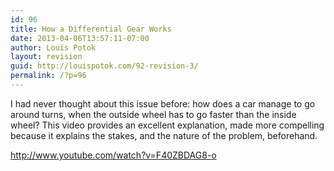 ```yaml
---
id: 96
title: How a Differential Gear Works
date: 2013-04-06T13:57:11-07:00
author: Louis Potok
layout: revision
guid: http://louispotok.com/92-revision-3/
permalink: /?p=96
---
```

I had never thought about this issue before: how does a car manage to go around turns, when the outside wheel has to go faster than the inside wheel? This video provides an excellent explanation, made more compelling because it explains the stakes, and the nature of the problem, beforehand.

[<http://www.youtube.com/watch?v=F40ZBDAG8-o>](http://www.youtube.com/watch?v=F40ZBDAG8-o)